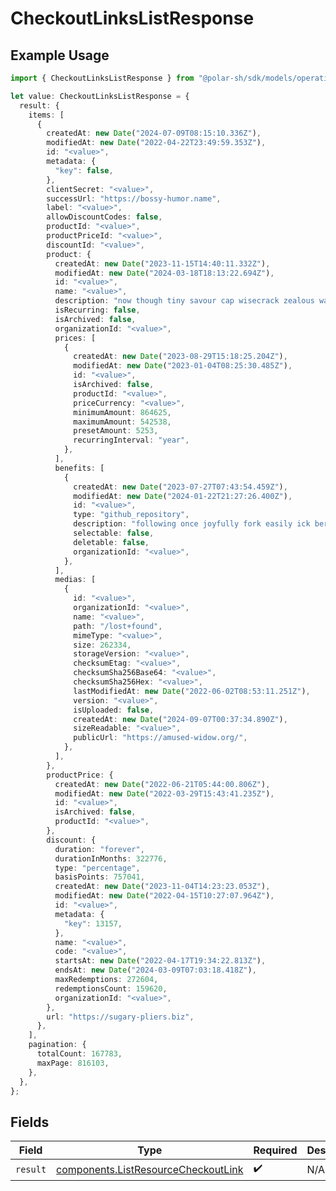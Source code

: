 # CheckoutLinksListResponse

## Example Usage

```typescript
import { CheckoutLinksListResponse } from "@polar-sh/sdk/models/operations";

let value: CheckoutLinksListResponse = {
  result: {
    items: [
      {
        createdAt: new Date("2024-07-09T08:15:10.336Z"),
        modifiedAt: new Date("2022-04-22T23:49:59.353Z"),
        id: "<value>",
        metadata: {
          "key": false,
        },
        clientSecret: "<value>",
        successUrl: "https://bossy-humor.name",
        label: "<value>",
        allowDiscountCodes: false,
        productId: "<value>",
        productPriceId: "<value>",
        discountId: "<value>",
        product: {
          createdAt: new Date("2023-11-15T14:40:11.332Z"),
          modifiedAt: new Date("2024-03-18T18:13:22.694Z"),
          id: "<value>",
          name: "<value>",
          description: "now though tiny savour cap wisecrack zealous warming",
          isRecurring: false,
          isArchived: false,
          organizationId: "<value>",
          prices: [
            {
              createdAt: new Date("2023-08-29T15:18:25.204Z"),
              modifiedAt: new Date("2023-01-04T08:25:30.485Z"),
              id: "<value>",
              isArchived: false,
              productId: "<value>",
              priceCurrency: "<value>",
              minimumAmount: 864625,
              maximumAmount: 542538,
              presetAmount: 5253,
              recurringInterval: "year",
            },
          ],
          benefits: [
            {
              createdAt: new Date("2023-07-27T07:43:54.459Z"),
              modifiedAt: new Date("2024-01-22T21:27:26.400Z"),
              id: "<value>",
              type: "github_repository",
              description: "following once joyfully fork easily ick beret",
              selectable: false,
              deletable: false,
              organizationId: "<value>",
            },
          ],
          medias: [
            {
              id: "<value>",
              organizationId: "<value>",
              name: "<value>",
              path: "/lost+found",
              mimeType: "<value>",
              size: 262334,
              storageVersion: "<value>",
              checksumEtag: "<value>",
              checksumSha256Base64: "<value>",
              checksumSha256Hex: "<value>",
              lastModifiedAt: new Date("2022-06-02T08:53:11.251Z"),
              version: "<value>",
              isUploaded: false,
              createdAt: new Date("2024-09-07T00:37:34.890Z"),
              sizeReadable: "<value>",
              publicUrl: "https://amused-widow.org/",
            },
          ],
        },
        productPrice: {
          createdAt: new Date("2022-06-21T05:44:00.806Z"),
          modifiedAt: new Date("2022-03-29T15:43:41.235Z"),
          id: "<value>",
          isArchived: false,
          productId: "<value>",
        },
        discount: {
          duration: "forever",
          durationInMonths: 322776,
          type: "percentage",
          basisPoints: 757041,
          createdAt: new Date("2023-11-04T14:23:23.053Z"),
          modifiedAt: new Date("2022-04-15T10:27:07.964Z"),
          id: "<value>",
          metadata: {
            "key": 13157,
          },
          name: "<value>",
          code: "<value>",
          startsAt: new Date("2022-04-17T19:34:22.813Z"),
          endsAt: new Date("2024-03-09T07:03:18.418Z"),
          maxRedemptions: 272604,
          redemptionsCount: 159620,
          organizationId: "<value>",
        },
        url: "https://sugary-pliers.biz",
      },
    ],
    pagination: {
      totalCount: 167783,
      maxPage: 816103,
    },
  },
};
```

## Fields

| Field                                                                                      | Type                                                                                       | Required                                                                                   | Description                                                                                |
| ------------------------------------------------------------------------------------------ | ------------------------------------------------------------------------------------------ | ------------------------------------------------------------------------------------------ | ------------------------------------------------------------------------------------------ |
| `result`                                                                                   | [components.ListResourceCheckoutLink](../../models/components/listresourcecheckoutlink.md) | :heavy_check_mark:                                                                         | N/A                                                                                        |